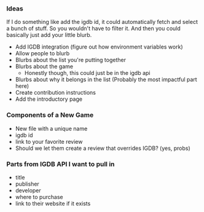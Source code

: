 ### Ideas

If I do something like add the igdb id, it could automatically fetch and select a bunch of stuff. So you wouldn't have to filter it. And then you could basically just add your little blurb.

- Add IGDB integration (figure out how environment variables work)
- Allow people to blurb
- Blurbs about the list you're putting together
- Blurbs about the game
  - Honestly though, this could just be in the igdb api
- Blurbs about why it belongs in the list (Probably the most impactful part here)
- Create contribution instructions
- Add the introductory page

### Components of a New Game

- New file with a unique name
- igdb id
- link to your favorite review
- Should we let them create a review that overrides IGDB? (yes, probs)

### Parts from IGDB API I want to pull in

- title
- publisher
- developer
- where to purchase
- link to their website if it exists
